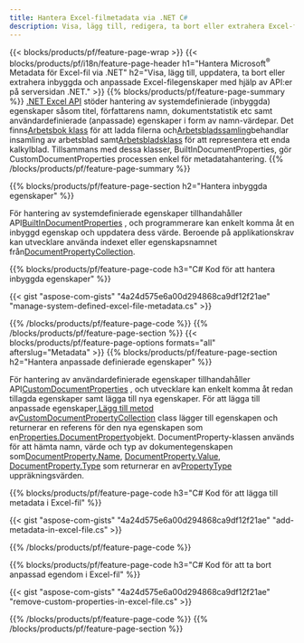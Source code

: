 ```yaml
---
title: Hantera Excel-filmetadata via .NET C#
description: Visa, lägg till, redigera, ta bort eller extrahera Excel-filers metadata med bara några rader C#-kod
---
```

{{< blocks/products/pf/feature-page-wrap >}}
{{< blocks/products/pf/i18n/feature-page-header h1="Hantera Microsoft<sup>&reg;</sup> Metadata för Excel-fil via .NET" h2="Visa, lägg till, uppdatera, ta bort eller extrahera inbyggda och anpassade Excel-filegenskaper med hjälp av API:er på serversidan .NET." >}}
{{% blocks/products/pf/feature-page-summary %}}
[.NET Excel API](/cells/sv/net/) stöder hantering av systemdefinierade (inbyggda) egenskaper såsom titel, författarens namn, dokumentstatistik etc samt användardefinierade (anpassade) egenskaper i form av namn-värdepar. Det finns[Arbetsbok klass](https://reference.aspose.com/cells/net/aspose.cells/workbook) för att ladda filerna och[Arbetsbladssamling](https://reference.aspose.com/cells/net/aspose.cells/worksheetcollection)behandlar insamling av arbetsblad samt[Arbetsbladsklass](https://reference.aspose.com/cells/net/aspose.cells/worksheet) för att representera ett enda kalkylblad. Tillsammans med dessa klasser, BuiltInDocumentProperties, gör CustomDocumentProperties processen enkel för metadatahantering.
{{% /blocks/products/pf/feature-page-summary %}}

{{% blocks/products/pf/feature-page-section h2="Hantera inbyggda egenskaper" %}}

 För hantering av systemdefinierade egenskaper tillhandahåller API[BuiltInDocumentProperties](https://reference.aspose.com/cells/net/aspose.cells/workbook/properties/builtindocumentproperties) , och programmerare kan enkelt komma åt en inbyggd egenskap och uppdatera dess värde. Beroende på applikationskrav kan utvecklare använda indexet eller egenskapsnamnet från[DocumentPropertyCollection](https://reference.aspose.com/cells/net/aspose.cells.properties/documentpropertycollection). 

{{% blocks/products/pf/feature-page-code h3="C# Kod för att hantera inbyggda egenskaper" %}}

{{< gist "aspose-com-gists" "4a24d575e6a00d294868ca9df12f21ae" "manage-system-defined-excel-file-metadata.cs" >}}

{{% /blocks/products/pf/feature-page-code %}}
{{% /blocks/products/pf/feature-page-section %}}
{{< blocks/products/pf/feature-page-options formats="all" afterslug="Metadata" >}}
{{% blocks/products/pf/feature-page-section h2="Hantera anpassade definierade egenskaper" %}}

 För hantering av användardefinierade egenskaper tillhandahåller API[CustomDocumentProperties](https://reference.aspose.com/cells/net/aspose.cells/workbook/properties/customdocumentproperties) , och utvecklare kan enkelt komma åt redan tillagda egenskaper samt lägga till nya egenskaper. För att lägga till anpassade egenskaper,[Lägg till metod](https://reference.aspose.com/cells/net/aspose.cells.properties/customdocumentpropertycollection/methods/add/index) av[CustomDocumentPropertyCollection](https://reference.aspose.com/cells/net/aspose.cells.properties/customdocumentpropertycollection) class lägger till egenskapen och returnerar en referens för den nya egenskapen som en[Properties.DocumentProperty](https://reference.aspose.com/cells/net/aspose.cells.properties/documentproperty)objekt. DocumentProperty-klassen används för att hämta namn, värde och typ av dokumentegenskapen som[DocumentProperty.Name](https://reference.aspose.com/cells/net/aspose.cells.properties/documentproperty/properties/name), [DocumentProperty.Value](https://reference.aspose.com/cells/net/aspose.cells.properties/documentproperty/properties/value),  [DocumentProperty.Type](https://reference.aspose.com/cells/net/aspose.cells.properties/documentproperty/properties/type) som returnerar en av[PropertyType](https://reference.aspose.com/cells/net/aspose.cells.properties/propertytype) uppräkningsvärden.
 
{{% blocks/products/pf/feature-page-code h3="C# Kod för att lägga till metadata i Excel-fil" %}}

{{< gist "aspose-com-gists" "4a24d575e6a00d294868ca9df12f21ae" "add-metadata-in-excel-file.cs" >}}

{{% /blocks/products/pf/feature-page-code %}}


{{% blocks/products/pf/feature-page-code h3="C# Kod för att ta bort anpassad egendom i Excel-fil" %}}

{{< gist "aspose-com-gists" "4a24d575e6a00d294868ca9df12f21ae" "remove-custom-properties-in-excel-file.cs" >}}

{{% /blocks/products/pf/feature-page-code %}}
{{% /blocks/products/pf/feature-page-section %}}
